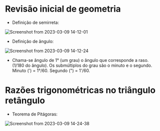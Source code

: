 # Revisão inicial de geometria

- Definição de semirreta:

![Screenshot from 2023-03-09 14-12-01](https://user-images.githubusercontent.com/89158806/224104219-60471880-b810-4173-b2af-32879ab136ce.png)


- Definição de ângulo:

![Screenshot from 2023-03-09 14-12-24](https://user-images.githubusercontent.com/89158806/224104180-c33485c5-ee22-4de3-b7c6-db83d0a9337b.png)


- Chama-se ângulo de 1° (um grau) o ângulo que corresponde a raso. (1/180 do ângulo). Os submúltiplos do grau são o minuto e o segundo. Minuto (') = 1°/60. Segundo (") = 1'/60.

# Razões trigonométricas no triângulo retângulo

- Teorema de Pitágoras:

![Screenshot from 2023-03-09 14-24-38](https://user-images.githubusercontent.com/89158806/224106722-00183079-5c39-4cf3-8011-391ec290674e.png)
